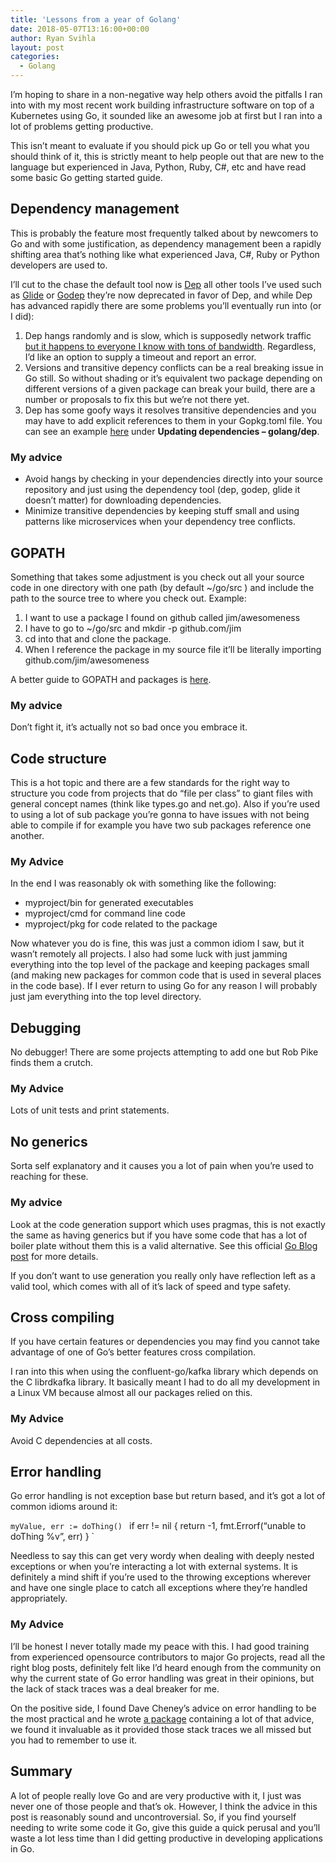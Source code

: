 ```yaml
---
title: 'Lessons from a year of Golang'
date: 2018-05-07T13:16:00+00:00
author: Ryan Svihla
layout: post
categories:
  - Golang
---
```

I’m hoping to share in a non-negative way help others avoid the pitfalls I ran into with my most recent work building infrastructure software on top of a Kubernetes using Go, it sounded like an awesome job at first but I ran into a lot of problems getting productive. 

This isn’t meant to evaluate if you should pick up Go or tell you what you should think of it, this is strictly meant to help people out that are new to the language but experienced in Java, Python, Ruby, C#, etc and have read some basic Go getting started guide.

## Dependency management

This is probably the feature most frequently talked about by newcomers to Go and with some justification, as dependency management been a rapidly shifting area that’s nothing like what experienced Java, C#, Ruby or Python developers are used to. 

I’ll cut to the chase the default tool now is [Dep][1] all other tools I’ve used such as [Glide][2] or [Godep][3] they’re now deprecated in favor of Dep, and while Dep has advanced rapidly there are some problems you’ll eventually run into (or I did):

1.  Dep hangs randomly and is slow, which is supposedly network traffic [but it happens to everyone I know with tons of bandwidth][4]. Regardless, I’d like an option to supply a timeout and report an error.
2. Versions and transitive depency conflicts can be a real breaking issue in Go still. So without shading or it’s equivalent two package depending on different versions of a given package can break your build, there are a number or proposals to fix this but we’re not there yet.
3. Dep has some goofy ways it resolves transitive dependencies and you may have to add explicit references to them in your Gopkg.toml file. You can see an example [here][5] under **Updating dependencies – golang/dep**.

### My advice

* Avoid hangs by checking in your dependencies directly into your source repository and just using the dependency tool (dep, godep, glide it doesn’t matter) for downloading dependencies.
* Minimize transitive dependencies by keeping stuff small and using patterns like microservices when your dependency tree conflicts.
	  
## GOPATH

Something that takes some adjustment is you check out all your source code in one directory with one path (by default \~/go/src ) and include the path to the source tree to where you check out. Example:

1. I want to use a package I found on github called jim/awesomeness 
2. I have to go to \~/go/src and mkdir -p github.com/jim
3. cd into that and clone the package.
4. When I reference the package in my source file it’ll be literally importing github.com/jim/awesomeness

A better guide to GOPATH and packages is [here][6].

### My advice

Don’t fight it, it’s actually not so bad once you embrace it.

## Code structure

This is a hot topic and there are a few standards for the right way to structure you code from projects that do “file per class” to giant files with general concept names (think like types.go and net.go). Also if you’re used to using a lot of sub package you’re gonna to have issues with not being able to compile if for example you have two sub packages reference one another. 

### My Advice

In the end I was reasonably ok with something like the following:

* myproject/bin for generated executables
* myproject/cmd for command line code
* myproject/pkg for code related to the package

Now whatever you do is fine, this was just a common idiom I saw, but it wasn’t remotely all projects. I also had some luck with just jamming everything into the top level of the package and keeping packages small (and making new packages for common code that is used in several places in the code base). If I ever return to using Go for any reason I will probably just jam everything into the top level directory.

## Debugging

No debugger! There are some projects attempting to add one but Rob Pike finds them a crutch.

### My Advice

Lots of unit tests and print statements. 

## No generics

Sorta self explanatory and it causes you a lot of pain when you’re used to reaching for these.

### My advice

Look at the code generation support which uses pragmas, this is not exactly the same as having generics but if you have some code that has a lot of boiler plate without them this is a valid alternative.  See this official [Go Blog post][7] for more details.
 
 If you don’t want to use generation you really only have reflection left as a valid tool, which comes with all of it’s lack of speed and type safety.
 
## Cross compiling

If you have certain features or dependencies you may find you cannot take advantage of one of Go’s better features cross compilation.

I ran into this when using the confluent-go/kafka library which depends on the C librdkafka library. It basically meant I had to do all my development in a Linux VM because almost all our packages relied on this. 

### My Advice

Avoid C dependencies at all costs.

## Error handling

Go error handling is not exception base but return based, and it’s got a lot of common idioms around it:

`myValue, err := doThing()
`  	if err != nil {
		return -1, fmt.Errorf(“unable to doThing %v”, err)
  	}
`

Needless to say this can get very wordy when dealing with deeply nested exceptions or when you’re interacting a lot with external systems.  It is definitely a mind shift if you’re used to the throwing exceptions wherever and have one single place to catch all exceptions where they’re handled appropriately.

### My Advice

I’ll be honest I never totally made my peace with this. I had good training from experienced opensource contributors to major Go projects, read all the right blog posts, definitely felt like I’d heard enough from the community on why the current state of Go error handling was great in their opinions, but the lack of stack traces was a deal breaker for me.  

On the positive side, I found Dave Cheney’s advice on error handling to be the most practical and he wrote [a package][8] containing a lot of that advice, we found it invaluable as it provided those stack traces we all missed but you had to remember to use it.

## Summary

A lot of people really love Go and are very productive with it, I just was never one of those people and that’s ok. However, I think the advice in this post is reasonably sound and uncontroversial. So, if you find yourself needing to write some code it Go, give this guide a quick perusal and you’ll waste a lot less time than I did getting productive in developing applications in Go.

[1]:	https://github.com/golang/dep
[2]:	https://github.com/Masterminds/glide
[3]:	https://github.com/tools/godep
[4]:	https://github.com/golang/dep/blob/c8be449181dadcb01c9118a7c7b592693c82776f/docs/failure-modes.md#hangs
[5]:	https://kubernetes.io/blog/2018/01/introducing-client-go-version-6/
[6]:	https://thenewstack.io/understanding-golang-packages/
[7]:	https://blog.golang.org/generate
[8]:	https://github.com/pkg/errors